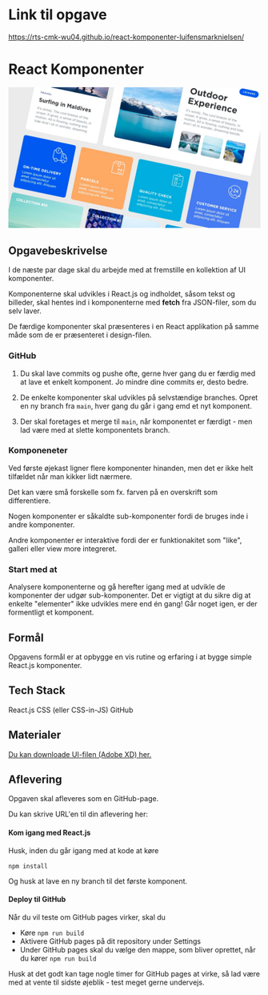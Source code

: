 # Link til opgave
https://rts-cmk-wu04.github.io/react-komponenter-luifensmarknielsen/


# React Komponenter
![""](hero.jpeg)

## Opgavebeskrivelse
I de næste par dage skal du arbejde med at fremstille en kollektion af UI komponenter.

Komponenterne skal udvikles i React.js og indholdet, såsom tekst og billeder, skal hentes ind i komponenterne med **fetch** fra JSON-filer, som du selv laver.

De færdige komponenter skal præsenteres i en React applikation på samme måde som de er præsenteret i design-filen.

### GitHub
1. Du skal lave commits og pushe ofte, gerne hver gang du er færdig med at lave et enkelt komponent. Jo mindre dine commits er, desto bedre.

2. De enkelte komponenter skal udvikles på selvstændige branches. Opret en ny branch fra `main`, hver gang du går i gang emd et nyt komponent.

3. Der skal foretages et merge til `main`, når komponentet er færdigt - men lad være med at slette komponentets branch.

### Komponeneter
Ved første øjekast ligner flere komponenter hinanden, men det er ikke helt tilfældet når man kikker lidt nærmere.

Det kan være små forskelle som fx. farven på en overskrift som differentiere. 

Nogen komponenter er såkaldte sub-komponenter fordi de bruges inde i andre komponenter.

Andre komponenter er interaktive fordi der er funktionakitet som "like", galleri eller view more integreret.

### Start med at
Analysere komponenterne og gå herefter igang med at udvikle de komponenter der udgør sub-komponenter. Det er vigtigt at du sikre dig at enkelte "elementer" ikke udvikles mere end én gang! Går noget igen, er der formentligt et komponent.

## Formål
Opgavens formål er at opbygge en vis rutine og erfaring i at bygge simple React.js komponenter.

## Tech Stack
React.js
CSS (eller CSS-in-JS)
GitHub

## Materialer
[Du kan downloade UI-filen (Adobe XD) her.](https://bit.ly/2Xkqsbm)

## Aflevering
Opgaven skal afleveres som en GitHub-page.

Du kan skrive URL'en til din aflevering her:

#### Kom igang med React.js
Husk, inden du går igang med at kode at køre
```
npm install
```

Og husk at lave en ny branch til det første komponent.

#### Deploy til GitHub
Når du vil teste om GitHub pages virker, skal du

* Køre `npm run build`
* Aktivere GitHub pages på dit repository under Settings
* Under GitHub pages skal du vælge den mappe, som bliver oprettet, når du kører `npm run build`

Husk at det godt kan tage nogle timer for GitHub pages at virke, så lad være med at vente til sidste øjeblik - test meget gerne undervejs.
